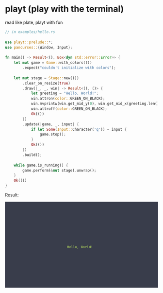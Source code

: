 # playt (play with the terminal)

read like plate, playt with fun

```rs
// in examples/hello.rs

use playt::prelude::*;
use pancurses::{Window, Input};

fn main() -> Result<(), Box<dyn std::error::Error>> {
    let mut game = Game::with_colors(())
        .expect("couldn't initialize with colors");
    
    let mut stage = Stage::new(())
        .clear_on_resize(true)
        .draw(|_, _, win| -> Result<(), ()> {
            let greeting = "Hello, World!";
            win.attron(color::GREEN_ON_BLACK);
            win.mvprintw(win.get_mid_y(0), win.get_mid_x(greeting.len() as i32), greeting);
            win.attroff(color::GREEN_ON_BLACK);
            Ok(())
        })
        .update(|game, _, input| {
            if let Some(Input::Character('q')) = input {
                game.stop();
            }
            Ok(())
        })
        .build();
    
    while game.is_running() {
        game.perform(&mut stage).unwrap();
    }
    Ok(())
}
```

Result: <br><center>
![A terminal screen with "Hello, World!" written in green in the middle of it](img/hello.png)
</center>
